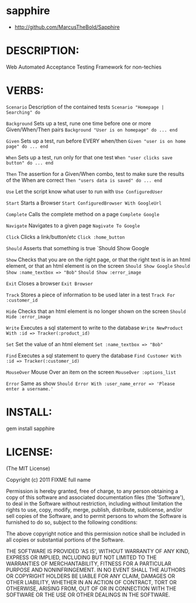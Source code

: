 sapphire
=======

* http://github.com/MarcusTheBold/Sapphire

DESCRIPTION:
============

Web Automated Acceptance Testing Framework for non-techies

VERBS:
=========
`Scenario` Description of the contained tests `Scenario "Homepage | Searching" do`

`Background` Sets up a test, rune one time before one or more Given/When/Then pairs `Background "User is on homepage" do ... end`

`Given` Sets up a test, run before EVERY when/then `Given "user is on home page" do ... end`

`When` Sets up a test, run only for that one test `When "user clicks save button" do ... end`

`Then` The assertion for a Given/When combo, test to make sure the results of the When are correct `Then "users data is saved" do ... end`

`Use` Let the script know what user to run with `Use ConfiguredUser`

`Start` Starts a Browser `Start ConfiguredBrowser With GoogleUrl`

`Complete` Calls the complete method on a page `Complete Google`

`Navigate` Navigates to a given page `Nagivate To Google`

`Click` Clicks a link/button/etc `Click :home_button`

`Should` Asserts that something is true `Should Show Google

`Show` Checks that you are on the right page, or that the right text is in an html element, or that an html element is on the screen `Should Show Google` `Should Show :name_textbox => "Bob"` `Should Show :error_image`

`Exit` Closes a browser `Exit Browser`

`Track` Stores a piece of information to be used later in a test `Track For :customer_id`

`Hide` Checks that an html element is no longer shown on the screen `Should Hide :error_image`

`Write` Executes a sql statement to write to the database `Write NewProduct With :id => Tracker(:product_id)`

`Set` Set the value of an html element `Set :name_textbox => "Bob"`

`Find` Executes a sql statement to query the database `Find Customer With :id => Tracker(:customer_id)`

`MouseOver` Mouse Over an item on the screen `MouseOver :options_list`

`Error` Same as show `Should Error With :user_name_error => 'Please enter a username.'`




INSTALL:
========

  gem install sapphire

LICENSE:
========

(The MIT License)

Copyright (c) 2011 FIXME full name

Permission is hereby granted, free of charge, to any person obtaining
a copy of this software and associated documentation files (the
'Software'), to deal in the Software without restriction, including
without limitation the rights to use, copy, modify, merge, publish,
distribute, sublicense, and/or sell copies of the Software, and to
permit persons to whom the Software is furnished to do so, subject to
the following conditions:

The above copyright notice and this permission notice shall be
included in all copies or substantial portions of the Software.

THE SOFTWARE IS PROVIDED 'AS IS', WITHOUT WARRANTY OF ANY KIND,
EXPRESS OR IMPLIED, INCLUDING BUT NOT LIMITED TO THE WARRANTIES OF
MERCHANTABILITY, FITNESS FOR A PARTICULAR PURPOSE AND NONINFRINGEMENT.
IN NO EVENT SHALL THE AUTHORS OR COPYRIGHT HOLDERS BE LIABLE FOR ANY
CLAIM, DAMAGES OR OTHER LIABILITY, WHETHER IN AN ACTION OF CONTRACT,
TORT OR OTHERWISE, ARISING FROM, OUT OF OR IN CONNECTION WITH THE
SOFTWARE OR THE USE OR OTHER DEALINGS IN THE SOFTWARE.